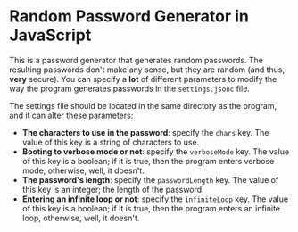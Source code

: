 # Random Password Generator in JavaScript

This is a password generator that generates random passwords.
The resulting passwords don't make any sense, but they are random
(and thus, **very** secure).
You can specify a **lot** of different parameters to modify the
way the program generates passwords in the <code>settings.jsonc</code> file.

The settings file should be located in the same directory as the program, and it can alter these parameters:

- **The characters to use in the password**: specify the <code>chars</code> key. The value of this key is a string of characters to use.
- **Booting to verbose mode or not**: specify the <code>verboseMode</code> key. The value of this key is a boolean; if it is true, then the program enters verbose mode, otherwise, well, it doesn't.
- **The password's length**: specify the <code>passwordLength</code> key. The value of this key is an integer; the length of the password.
- **Entering an infinite loop or not**: specify the <code>infiniteLoop</code> key. The value of this key is a boolean; if it is true, then the program enters an infinite loop, otherwise, well, it doesn't.